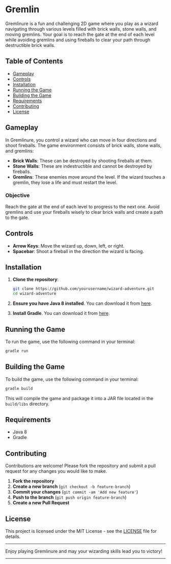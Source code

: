 # Gremlin

Gremlinure is a fun and challenging 2D game where you play as a wizard navigating through various levels filled with brick walls, stone walls, and moving gremlins. Your goal is to reach the gate at the end of each level while avoiding gremlins and using fireballs to clear your path through destructible brick walls.

## Table of Contents

- [Gameplay](#gameplay)
- [Controls](#controls)
- [Installation](#installation)
- [Running the Game](#running-the-game)
- [Building the Game](#building-the-game)
- [Requirements](#requirements)
- [Contributing](#contributing)
- [License](#license)

## Gameplay

In Gremlinure, you control a wizard who can move in four directions and shoot fireballs. The game environment consists of brick walls, stone walls, and gremlins:

- **Brick Walls**: These can be destroyed by shooting fireballs at them.
- **Stone Walls**: These are indestructible and cannot be destroyed by fireballs.
- **Gremlins**: These enemies move around the level. If the wizard touches a gremlin, they lose a life and must restart the level.

### Objective

Reach the gate at the end of each level to progress to the next one. Avoid gremlins and use your fireballs wisely to clear brick walls and create a path to the gate.

## Controls

- **Arrow Keys**: Move the wizard up, down, left, or right.
- **Spacebar**: Shoot a fireball in the direction the wizard is facing.

## Installation

1. **Clone the repository**:
    ```bash
    git clone https://github.com/yourusername/wizard-adventure.git
    cd wizard-adventure
    ```

2. **Ensure you have Java 8 installed**. You can download it from [here](https://www.oracle.com/java/technologies/javase/javase-jdk8-downloads.html).

3. **Install Gradle**. You can download it from [here](https://gradle.org/install/).

## Running the Game

To run the game, use the following command in your terminal:
```bash
gradle run
```

## Building the Game

To build the game, use the following command in your terminal:
```bash
gradle build
```

This will compile the game and package it into a JAR file located in the `build/libs` directory.

## Requirements

- Java 8
- Gradle

## Contributing

Contributions are welcome! Please fork the repository and submit a pull request for any changes you would like to make.

1. **Fork the repository**
2. **Create a new branch** (`git checkout -b feature-branch`)
3. **Commit your changes** (`git commit -am 'Add new feature'`)
4. **Push to the branch** (`git push origin feature-branch`)
5. **Create a new Pull Request**

## License

This project is licensed under the MIT License - see the [LICENSE](LICENSE) file for details.

---

Enjoy playing Gremlinure and may your wizarding skills lead you to victory!

---